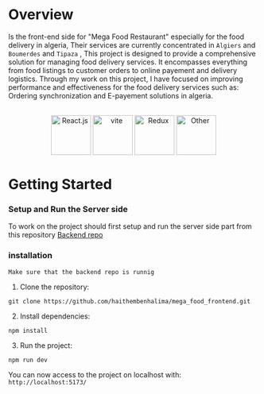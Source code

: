 # Overview
Is the front-end side for "Mega Food Restaurant" especially for the food delivery in algeria, 
Their services are currently concentrated in `Algiers` and `Boumerdes` and `Tipaza` , 
This project is designed to provide a comprehensive solution for managing food delivery services. 
It encompasses everything from food listings to customer orders to online payement and delivery logistics.
Through my work on this project, I have focused on improving performance and effectiveness for the food delivery
services such as: Ordering synchronization and E-payement solutions in algeria.<br><br>
<div align="center">
  <img src="https://clipground.com/images/react-logo-png-7.png" height="80" alt="React.js">
  <img src="https://th.bing.com/th/id/R.176e07a5cd42bc0765062d16eea24c48?rik=8HD789cVJe63Uw&pid=ImgRaw&r=0" height="80" alt="vite">
  <img src="https://th.bing.com/th/id/R.42423dacb5f16f87c13072b0674258aa?rik=jUoV%2fuum9rm2DA&pid=ImgRaw&r=0" height="80" alt="Redux">
  <img src="https://www.primefaces.org/wp-content/uploads/2018/05/primereact-logo.png" height="80" alt="Other">
</div>

# Getting Started
### Setup and Run the Server side
To work on the project should first setup and run the server side part from this repository <a href="https://github.com/haithembenhalima/mega_food_backend">Backend repo</a>

### installation
`Make sure that the backend repo is runnig`
1. Clone the repository:
   
```
git clone https://github.com/haithembenhalima/mega_food_frontend.git
```

2. Install dependencies:

```
npm install
```

3. Run the project:

```
npm run dev
```

You can now access to the project on localhost with: `http://localhost:5173/`
